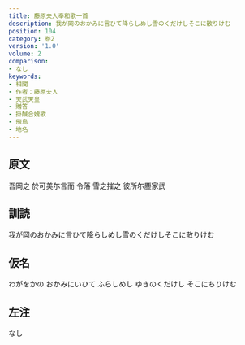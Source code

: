 ```yaml
---
title: 藤原夫人奉和歌一首
description: 我が岡のおかみに言ひて降らしめし雪のくだけしそこに散りけむ
position: 104
category: 巻2
version: '1.0'
volume: 2
comparison:
- なし
keywords:
- 相聞
- 作者：藤原夫人
- 天武天皇
- 贈答
- 掛醎合媿歌
- 飛鳥
- 地名
---
```


## 原文

吾岡之 於可美尓言而 令落 雪之摧之 彼所尓塵家武

## 訓読

我が岡のおかみに言ひて降らしめし雪のくだけしそこに散りけむ

## 仮名

わがをかの おかみにいひて ふらしめし ゆきのくだけし そこにちりけむ

## 左注

なし
